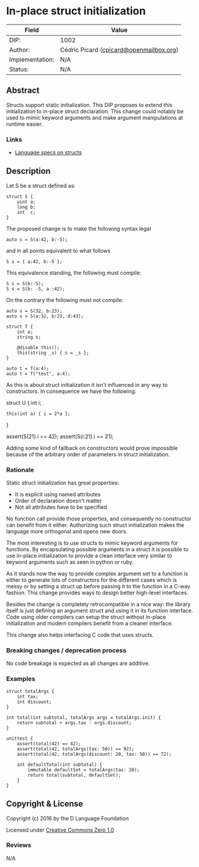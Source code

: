 # In-place struct initialization

| Field           | Value                                                           |
|-----------------|-----------------------------------------------------------------|
| DIP:            | 1002                                                            |
| Author:         | Cédric Picard (cpicard@openmailbox.org)                         |
| Implementation: | N/A                                                             |
| Status:         | N/A                                                             |

## Abstract

Structs support static initialization. This DIP proposes to extend this
initialization to in-place struct declaration. This change could notably be
used to mimic keyword arguments and make argument manipulations at runtime
easier.

### Links

- [Language specs on structs](https://dlang.org/spec/struct.html)

## Description

Let S be a struct defined as:

    struct S {
        uint a;
        long b;
        int  c;
    }

The proposed change is to make the following syntax legal

    auto s = S(a:42, b:-5);

and in all points equivalent to what follows

    S s = { a:42, b:-5 };

This equivalence standing, the following must compile:

    S s = S(b:-5);
    S s = S(b: -5, a :42);

On the contrary the following must not compile:

    auto s = S(32, b:23);
    auto s = S(a:32, b:23, d:43);

    struct T {
        int a;
        string s;

        @disable this();
        this(string _s) { s = _s };
    }

    auto t = T(a:4);
    auto t = T("test", a:4);

As this is about struct initialization it isn't influenced in any way to
constructors. In consequence we have the following:

  struct U {
    int i;

    this(int a) { i = 2*a };
  }

  assert(S(21).i   == 42);
  assert(S(i:21).i == 21);

Adding some kind of fallback on constructors would prove impossible because
of the arbitrary order of parameters in struct initialization.

### Rationale

Static struct initialization has great properties:

- It is explicit using named attributes
- Order of declaration doesn't matter
- Not all attributes have to be specified

No function call provide those properties, and consequently no constructor
can benefit from it either. Authorizing such struct initialization makes the
language more orthogonal and opens new doors.

The most interesting is to use structs to mimic keyword arguments for
functions. By encapsulating possible arguments in a struct it is possible to
use in-place initialization to provide a clean interface very similar to
keyword arguments such as seen in python or ruby.

As it stands now the way to provide complex argument set to a function is
either to generate lots of constructors for the different cases which is
messy or by setting a struct up before passing it to the function in a C-way
fashion. This change provides ways to design better high-level interfaces.

Besides the change is completely retrocompatible in a nice way: the library
itself is just defining an argument struct and using it in its function
interface. Code using older compilers can setup the struct without in-place
initialization and modern compilers benefit from a cleaner interface.

This change also helps interfacing C code that uses structs.

### Breaking changes / deprecation process

No code breakage is expected as all changes are additive.

### Examples

    struct totalArgs {
        int tax;
        int discount;
    }

    int total(int subtotal, totalArgs args = totalArgs.init) {
        return subtotal + args.tax - args.discount;
    }

    unittest {
        assert(total(42) == 42);
        assert(total(42, totalArgs(tax: 50)) == 92);
        assert(total(42, totalArgs(discount: 20, tax: 50)) == 72);

        int defaultTotal(int subtotal) {
            immutable defaultSet = totalArgs(tax: 20);
            return total(subtotal, defaultSet);
        }
    }

## Copyright & License

Copyright (c) 2016 by the D Language Foundation

Licensed under [Creative Commons Zero 1.0](https://creativecommons.org/publicdomain/zero/1.0/legalcode.txt)

### Reviews

N/A
